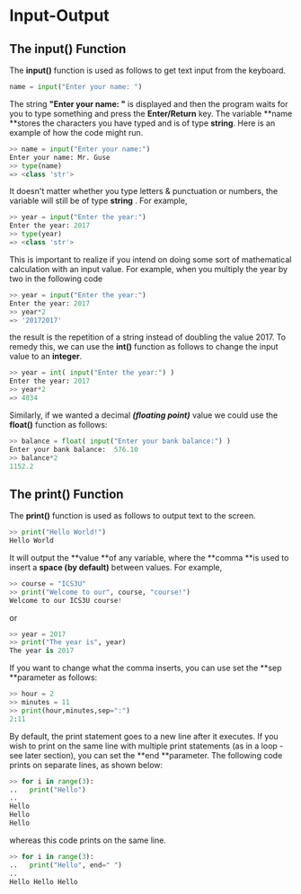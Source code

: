 # Input-Output

## The input\(\) Function

The **input\(\)** function is used as follows to get text input from the keyboard.

```python
name = input("Enter your name: ")
```

The string **"Enter your name: "** is displayed and then the program waits for you to type something and press the **Enter/Return** key.  The variable **name **stores the characters you have typed and is of type **string**.  Here is an example of how the code might run.

```python
>> name = input("Enter your name:")
Enter your name: Mr. Guse
>> type(name)
=> <class 'str'>
```

It doesn't matter whether you type letters & punctuation or numbers, the variable will still be of type **string** . For example,

```python
>> year = input("Enter the year:")
Enter the year: 2017
>> type(year)
=> <class 'str'>
```

This is important to realize if you intend on doing some sort of mathematical calculation with an input value.  For example, when you multiply the year by two in the following code

```python
>> year = input("Enter the year:")
Enter the year: 2017
>> year*2
=> '20172017'
```

the result is the repetition of a string instead of doubling the value 2017.  To remedy this, we can use the **int\(\)** function as follows to change the input value to an **integer**.

```python
>> year = int( input("Enter the year:") )
Enter the year: 2017
>> year*2
=> 4034
```

Similarly, if we wanted a decimal ***(floating point)*** value we could use the **float\(\)** function as follows:

```python
>> balance = float( input("Enter your bank balance:") )
Enter your bank balance:  576.10
>> balance*2
1152.2
```

## The print\(\) Function

The **print\(\)** function is used as follows to output text to the screen.

```python
>> print("Hello World!")
Hello World
```

It will output the **value **of any variable, where the **comma **is used to insert a **space \(by default\)** between values.  For example,

```python
>> course = "ICS3U"
>> print("Welcome to our", course, "course!")
Welcome to our ICS3U course!
```

or

```python
>> year = 2017
>> print("The year is", year)
The year is 2017
```

If you want to change what the comma inserts, you can use set the **sep **parameter as follows:

```python
>> hour = 2
>> minutes = 11
>> print(hour,minutes,sep=":")
2:11
```

By default, the print statement goes to a new line after it executes.  If you wish to print on the same line with multiple print statements \(as in a loop - see later section\), you can set the **end **parameter.  The following code prints on separate lines, as shown below:

```python
>> for i in range(3): 
..   print("Hello") 
..   
Hello
Hello
Hello
```

whereas this code prints on the same line.

```python
>> for i in range(3): 
..   print("Hello", end=" ") 
..   
Hello Hello Hello
```




